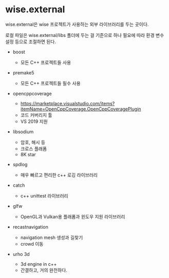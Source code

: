 # wise.external

wise.external은 wise 프로젝트가 사용하는 외부 라이브러리를 두는 곳이다. 

로컬 파일은 wise.external/libs 폴더에 두는 걸 기준으로 하나 필요에 따라 환경 변수 설정 등으로 조절하면 된다. 

- boost
  - 모든 C++ 프로젝트들 사용 
- premake5 
  - 모든 C++ 프로젝트들 필수 사용
- opencppcoverage
  - https://marketplace.visualstudio.com/items?itemName=OpenCppCoverage.OpenCppCoveragePlugin
  - 코드 커버리지 툴 
  - VS 2019 지원 
- libsodium 
  - 암호, 해시 등 
  - 크로스 플래폼 
  - 8K star 

- spdlog 
  - 매우 빠르고 편리한 c++ 로깅 라이브러리 
- catch 
  - c++ unittest 라이브러리
- glfw 
  - OpenGL과 Vulkan용 플래폼과 윈도우 지원 라이브러리 
- recastnavigation 
  - navigation mesh 생성과 길찾기 
  - crowd 이동 
- urho 3d 
  - 3d engine in c++
  - 간결하고, 거의 완전하다. 



























